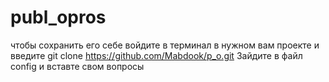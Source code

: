 # publ_opros
чтобы сохранить его себе войдите в терминал в нужном вам проекте и введите git clone https://github.com/Mabdook/p_o.git
Зайдите в файл config  и вставте свом вопросы
